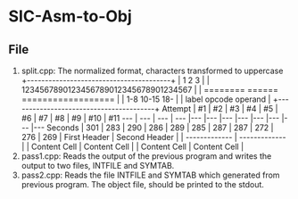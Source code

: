 # SIC-Asm-to-Obj

## File
1. split.cpp: The normalized format, characters transformed to uppercase
        +----------------------------------------+
        |          1         2         3         |
        | 1234567890123456789012345678901234567  |
        | ======== ======  ==================    |
        |   1-8    10-15     18-                 |
        |  label   opcode    operand             |
        +----------------------------------------+
Attempt | #1 | #2 | #3 | #4 | #5 | #6 | #7 | #8 | #9 | #10 | #11
--- | --- | --- | --- |--- |--- |--- |--- |--- |--- |--- |---
Seconds | 301 | 283 | 290 | 286 | 289 | 285 | 287 | 287 | 272 | 276 | 269
| First Header  | Second Header |
| ------------- | ------------- |
| Content Cell  | Content Cell  |
| Content Cell  | Content Cell  |
3. pass1.cpp: Reads the output of the previous program and writes the output to two files, INTFILE and SYMTAB.
4. pass2.cpp: Reads the file INTFILE and SYMTAB which generated from previous program. The object file, should be printed to the stdout.
